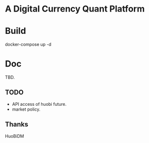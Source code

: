 # A Digital Currency Quant Platform


# Build
  docker-compose up -d
# Doc
  TBD.


## TODO
 * API access of huobi future.
 * market policy.
 
 
## Thanks
  HuoBiDM
 


 
 
  
